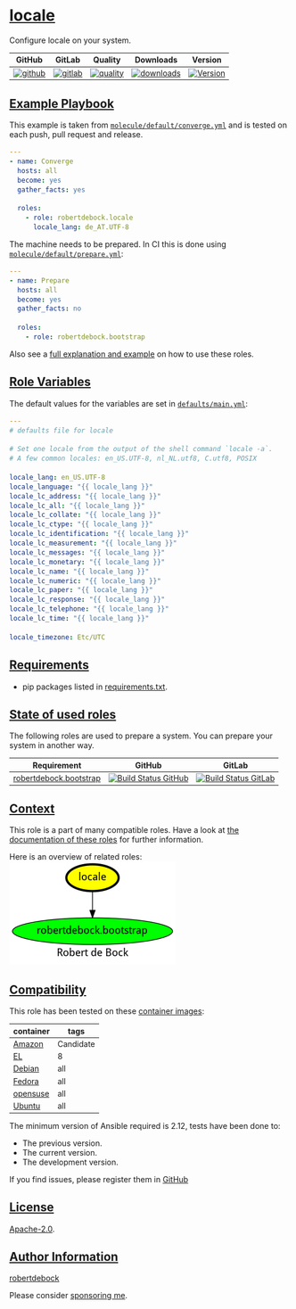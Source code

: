 # [locale](#locale)

Configure locale on your system.

|GitHub|GitLab|Quality|Downloads|Version|
|------|------|-------|---------|-------|
|[![github](https://github.com/robertdebock/ansible-role-locale/workflows/Ansible%20Molecule/badge.svg)](https://github.com/robertdebock/ansible-role-locale/actions)|[![gitlab](https://gitlab.com/robertdebock-iac/ansible-role-locale/badges/master/pipeline.svg)](https://gitlab.com/robertdebock-iac/ansible-role-locale)|[![quality](https://img.shields.io/ansible/quality/35991)](https://galaxy.ansible.com/robertdebock/locale)|[![downloads](https://img.shields.io/ansible/role/d/35991)](https://galaxy.ansible.com/robertdebock/locale)|[![Version](https://img.shields.io/github/release/robertdebock/ansible-role-locale.svg)](https://github.com/robertdebock/ansible-role-locale/releases/)|

## [Example Playbook](#example-playbook)

This example is taken from [`molecule/default/converge.yml`](https://github.com/robertdebock/ansible-role-locale/blob/master/molecule/default/converge.yml) and is tested on each push, pull request and release.

```yaml
---
- name: Converge
  hosts: all
  become: yes
  gather_facts: yes

  roles:
    - role: robertdebock.locale
      locale_lang: de_AT.UTF-8
```

The machine needs to be prepared. In CI this is done using [`molecule/default/prepare.yml`](https://github.com/robertdebock/ansible-role-locale/blob/master/molecule/default/prepare.yml):

```yaml
---
- name: Prepare
  hosts: all
  become: yes
  gather_facts: no

  roles:
    - role: robertdebock.bootstrap
```

Also see a [full explanation and example](https://robertdebock.nl/how-to-use-these-roles.html) on how to use these roles.

## [Role Variables](#role-variables)

The default values for the variables are set in [`defaults/main.yml`](https://github.com/robertdebock/ansible-role-locale/blob/master/defaults/main.yml):

```yaml
---
# defaults file for locale

# Set one locale from the output of the shell command `locale -a`.
# A few common locales: en_US.UTF-8, nl_NL.utf8, C.utf8, POSIX

locale_lang: en_US.UTF-8
locale_language: "{{ locale_lang }}"
locale_lc_address: "{{ locale_lang }}"
locale_lc_all: "{{ locale_lang }}"
locale_lc_collate: "{{ locale_lang }}"
locale_lc_ctype: "{{ locale_lang }}"
locale_lc_identification: "{{ locale_lang }}"
locale_lc_measurement: "{{ locale_lang }}"
locale_lc_messages: "{{ locale_lang }}"
locale_lc_monetary: "{{ locale_lang }}"
locale_lc_name: "{{ locale_lang }}"
locale_lc_numeric: "{{ locale_lang }}"
locale_lc_paper: "{{ locale_lang }}"
locale_lc_response: "{{ locale_lang }}"
locale_lc_telephone: "{{ locale_lang }}"
locale_lc_time: "{{ locale_lang }}"

locale_timezone: Etc/UTC
```

## [Requirements](#requirements)

- pip packages listed in [requirements.txt](https://github.com/robertdebock/ansible-role-locale/blob/master/requirements.txt).

## [State of used roles](#state-of-used-roles)

The following roles are used to prepare a system. You can prepare your system in another way.

| Requirement | GitHub | GitLab |
|-------------|--------|--------|
|[robertdebock.bootstrap](https://galaxy.ansible.com/robertdebock/bootstrap)|[![Build Status GitHub](https://github.com/robertdebock/ansible-role-bootstrap/workflows/Ansible%20Molecule/badge.svg)](https://github.com/robertdebock/ansible-role-bootstrap/actions)|[![Build Status GitLab](https://gitlab.com/robertdebock-iac/ansible-role-bootstrap/badges/master/pipeline.svg)](https://gitlab.com/robertdebock-iac/ansible-role-bootstrap)|

## [Context](#context)

This role is a part of many compatible roles. Have a look at [the documentation of these roles](https://robertdebock.nl/) for further information.

Here is an overview of related roles:
![dependencies](https://raw.githubusercontent.com/robertdebock/ansible-role-locale/png/requirements.png "Dependencies")

## [Compatibility](#compatibility)

This role has been tested on these [container images](https://hub.docker.com/u/robertdebock):

|container|tags|
|---------|----|
|[Amazon](https://hub.docker.com/repository/docker/robertdebock/amazonlinux/general)|Candidate|
|[EL](https://hub.docker.com/repository/docker/robertdebock/enterpriselinux/general)|8|
|[Debian](https://hub.docker.com/repository/docker/robertdebock/debian/general)|all|
|[Fedora](https://hub.docker.com/repository/docker/robertdebock/fedora/general)|all|
|[opensuse](https://hub.docker.com/repository/docker/robertdebock/opensuse/general)|all|
|[Ubuntu](https://hub.docker.com/repository/docker/robertdebock/ubuntu/general)|all|

The minimum version of Ansible required is 2.12, tests have been done to:

- The previous version.
- The current version.
- The development version.

If you find issues, please register them in [GitHub](https://github.com/robertdebock/ansible-role-locale/issues)

## [License](#license)

[Apache-2.0](https://github.com/robertdebock/ansible-role-locale/blob/master/LICENSE).

## [Author Information](#author-information)

[robertdebock](https://robertdebock.nl/)

Please consider [sponsoring me](https://github.com/sponsors/robertdebock).
